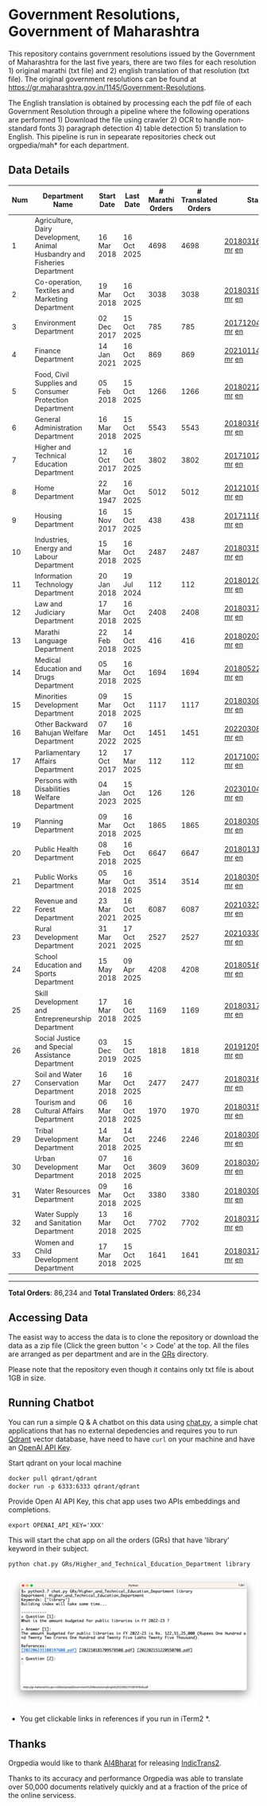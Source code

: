# Government Resolutions, Government of Maharashtra

This repository contains government resolutions issued by the Government of Maharashtra for the last five years, there are two files for each resolution 1) original marathi (txt file) and 2) english translation of that resolution (txt file). The original government resolutions can be found at https://gr.maharashtra.gov.in/1145/Government-Resolutions.

The English translation is obtained by processing each the pdf file of each Government Resolution through a pipeline where the following operations are performed 1) Download the file using crawler 2) OCR to handle non-standard fonts 3) paragraph detection 4) table  detection 5) translation to English. This pipeline is run in sepearate repositories check out orgpedia/mah* for each department.


## Data Details

| Num | Department Name | Start Date | Last Date | # Marathi Orders | # Translated Orders | Starting Order | Last Order |
| --- | --------------- | ---------- | --------- | ---------------- | ------------------- | -------------- | ---------- |
| 1 | Agriculture, Dairy Development, Animal Husbandry and Fisheries Department | 16 Mar 2018 | 16 Oct 2025 | 4698 | 4698 | [201803161624182101.pdf](https://gr.maharashtra.gov.in/Site/Upload/Government%20Resolutions/English/201803161624182101.pdf) [mr](GRs/Agriculture,_Dairy_Development,_Animal_Husbandry_and_Fisheries_Department/201803161624182101.pdf.mr.txt) [en](GRs/Agriculture,_Dairy_Development,_Animal_Husbandry_and_Fisheries_Department/201803161624182101.pdf.en.txt) | [202510161907045701.pdf](https://gr.maharashtra.gov.in/Site/Upload/Government%20Resolutions/English/202510161907045701.pdf) [mr](GRs/Agriculture,_Dairy_Development,_Animal_Husbandry_and_Fisheries_Department/202510161907045701.pdf.mr.txt) [en](GRs/Agriculture,_Dairy_Development,_Animal_Husbandry_and_Fisheries_Department/202510161907045701.pdf.en.txt) |
| 2 | Co-operation, Textiles and Marketing Department | 19 Mar 2018 | 16 Oct 2025 | 3038 | 3038 | [201803191257576702.pdf](https://gr.maharashtra.gov.in/Site/Upload/Government%20Resolutions/English/201803191257576702.pdf) [mr](GRs/Co-operation,_Textiles_and_Marketing_Department/201803191257576702.pdf.mr.txt) [en](GRs/Co-operation,_Textiles_and_Marketing_Department/201803191257576702.pdf.en.txt) | [202510161838147102.pdf](https://gr.maharashtra.gov.in/Site/Upload/Government%20Resolutions/English/202510161838147102.pdf) [mr](GRs/Co-operation,_Textiles_and_Marketing_Department/202510161838147102.pdf.mr.txt) [en](GRs/Co-operation,_Textiles_and_Marketing_Department/202510161838147102.pdf.en.txt) |
| 3 | Environment Department | 02 Dec 2017 | 15 Oct 2025 | 785 | 785 | [201712041147216904.pdf](https://gr.maharashtra.gov.in/Site/Upload/Government%20Resolutions/English/201712041147216904.pdf) [mr](GRs/Environment_Department/201712041147216904.pdf.mr.txt) [en](GRs/Environment_Department/201712041147216904.pdf.en.txt) | [202510151519084304.pdf](https://gr.maharashtra.gov.in/Site/Upload/Government%20Resolutions/English/202510151519084304.pdf) [mr](GRs/Environment_Department/202510151519084304.pdf.mr.txt) [en](GRs/Environment_Department/202510151519084304.pdf.en.txt) |
| 4 | Finance Department | 14 Jan 2021 | 16 Oct 2025 | 869 | 869 | [202101141237329905.pdf](https://gr.maharashtra.gov.in/Site/Upload/Government%20Resolutions/English/202101141237329905.pdf) [mr](GRs/Finance_Department/202101141237329905.pdf.mr.txt) [en](GRs/Finance_Department/202101141237329905.pdf.en.txt) | [202510161508139705.pdf](https://gr.maharashtra.gov.in/Site/Upload/Government%20Resolutions/English/202510161508139705.pdf) [mr](GRs/Finance_Department/202510161508139705.pdf.mr.txt) [en](GRs/Finance_Department/202510161508139705.pdf.en.txt) |
| 5 | Food, Civil Supplies and Consumer Protection Department | 05 Feb 2018 | 15 Oct 2025 | 1266 | 1266 | [201802121244545806.pdf](https://gr.maharashtra.gov.in/Site/Upload/Government%20Resolutions/English/201802121244545806.pdf) [mr](GRs/Food,_Civil_Supplies_and_Consumer_Protection_Department/201802121244545806.pdf.mr.txt) [en](GRs/Food,_Civil_Supplies_and_Consumer_Protection_Department/201802121244545806.pdf.en.txt) | [202510151803267106.pdf](https://gr.maharashtra.gov.in/Site/Upload/Government%20Resolutions/English/202510151803267106.pdf) [mr](GRs/Food,_Civil_Supplies_and_Consumer_Protection_Department/202510151803267106.pdf.mr.txt) [en](GRs/Food,_Civil_Supplies_and_Consumer_Protection_Department/202510151803267106.pdf.en.txt) |
| 6 | General Administration Department | 16 Mar 2018 | 15 Oct 2025 | 5543 | 5543 | [201803161224022707.pdf](https://gr.maharashtra.gov.in/Site/Upload/Government%20Resolutions/English/201803161224022707.pdf) [mr](GRs/General_Administration_Department/201803161224022707.pdf.mr.txt) [en](GRs/General_Administration_Department/201803161224022707.pdf.en.txt) | [202510151851487307.pdf](https://gr.maharashtra.gov.in/Site/Upload/Government%20Resolutions/English/202510151851487307.pdf) [mr](GRs/General_Administration_Department/202510151851487307.pdf.mr.txt) [en](GRs/General_Administration_Department/202510151851487307.pdf.en.txt) |
| 7 | Higher and Technical Education Department | 12 Oct 2017 | 16 Oct 2025 | 3802 | 3802 | [201710121514029708.pdf](https://gr.maharashtra.gov.in/Site/Upload/Government%20Resolutions/English/201710121514029708.pdf) [mr](GRs/Higher_and_Technical_Education_Department/201710121514029708.pdf.mr.txt) [en](GRs/Higher_and_Technical_Education_Department/201710121514029708.pdf.en.txt) | [202510161840506708.pdf](https://gr.maharashtra.gov.in/Site/Upload/Government%20Resolutions/English/202510161840506708.pdf) [mr](GRs/Higher_and_Technical_Education_Department/202510161840506708.pdf.mr.txt) [en](GRs/Higher_and_Technical_Education_Department/202510161840506708.pdf.en.txt) |
| 8 | Home Department | 22 Mar 1947 | 16 Oct 2025 | 5012 | 5012 | [201210191648552129.pdf](https://gr.maharashtra.gov.in/Site/Upload/Government%20Resolutions/English/201210191648552129.pdf) [mr](GRs/Home_Department/201210191648552129.pdf.mr.txt) [en](GRs/Home_Department/201210191648552129.pdf.en.txt) | [202510161938219829.pdf](https://gr.maharashtra.gov.in/Site/Upload/Government%20Resolutions/English/202510161938219829.pdf) [mr](GRs/Home_Department/202510161938219829.pdf.mr.txt) [en](GRs/Home_Department/202510161938219829.pdf.en.txt) |
| 9 | Housing Department | 16 Nov 2017 | 15 Oct 2025 | 438 | 438 | [201711161447076609.pdf](https://gr.maharashtra.gov.in/Site/Upload/Government%20Resolutions/English/201711161447076609.pdf) [mr](GRs/Housing_Department/201711161447076609.pdf.mr.txt) [en](GRs/Housing_Department/201711161447076609.pdf.en.txt) | [202510151120321609.pdf](https://gr.maharashtra.gov.in/Site/Upload/Government%20Resolutions/English/202510151120321609.pdf) [mr](GRs/Housing_Department/202510151120321609.pdf.mr.txt) [en](GRs/Housing_Department/202510151120321609.pdf.en.txt) |
| 10 | Industries, Energy and Labour Department | 15 Mar 2018 | 16 Oct 2025 | 2487 | 2487 | [201803151204055010.pdf](https://gr.maharashtra.gov.in/Site/Upload/Government%20Resolutions/English/201803151204055010.pdf) [mr](GRs/Industries,_Energy_and_Labour_Department/201803151204055010.pdf.mr.txt) [en](GRs/Industries,_Energy_and_Labour_Department/201803151204055010.pdf.en.txt) | [202510161529540110.pdf](https://gr.maharashtra.gov.in/Site/Upload/Government%20Resolutions/English/202510161529540110.pdf) [mr](GRs/Industries,_Energy_and_Labour_Department/202510161529540110.pdf.mr.txt) [en](GRs/Industries,_Energy_and_Labour_Department/202510161529540110.pdf.en.txt) |
| 11 | Information Technology Department | 20 Jan 2018 | 19 Jul 2024 | 112 | 112 | [201801201843024511.pdf](https://gr.maharashtra.gov.in/Site/Upload/Government%20Resolutions/English/201801201843024511.pdf) [mr](GRs/Information_Technology_Department/201801201843024511.pdf.mr.txt) [en](GRs/Information_Technology_Department/201801201843024511.pdf.en.txt) | [202407191742379111.pdf](https://gr.maharashtra.gov.in/Site/Upload/Government%20Resolutions/English/202407191742379111.pdf) [mr](GRs/Information_Technology_Department/202407191742379111.pdf.mr.txt) [en](GRs/Information_Technology_Department/202407191742379111.pdf.en.txt) |
| 12 | Law and Judiciary Department | 17 Mar 2018 | 16 Oct 2025 | 2408 | 2408 | [201803171129290212.pdf](https://gr.maharashtra.gov.in/Site/Upload/Government%20Resolutions/English/201803171129290212.pdf) [mr](GRs/Law_and_Judiciary_Department/201803171129290212.pdf.mr.txt) [en](GRs/Law_and_Judiciary_Department/201803171129290212.pdf.en.txt) | [202510161643122612.pdf](https://gr.maharashtra.gov.in/Site/Upload/Government%20Resolutions/English/202510161643122612.pdf) [mr](GRs/Law_and_Judiciary_Department/202510161643122612.pdf.mr.txt) [en](GRs/Law_and_Judiciary_Department/202510161643122612.pdf.en.txt) |
| 13 | Marathi Language Department | 22 Feb 2018 | 14 Oct 2025 | 416 | 416 | [201802031549154233.pdf](https://gr.maharashtra.gov.in/Site/Upload/Government%20Resolutions/English/201802031549154233.pdf) [mr](GRs/Marathi_Language_Department/201802031549154233.pdf.mr.txt) [en](GRs/Marathi_Language_Department/201802031549154233.pdf.en.txt) | [202510141557572633.pdf](https://gr.maharashtra.gov.in/Site/Upload/Government%20Resolutions/English/202510141557572633.pdf) [mr](GRs/Marathi_Language_Department/202510141557572633.pdf.mr.txt) [en](GRs/Marathi_Language_Department/202510141557572633.pdf.en.txt) |
| 14 | Medical Education and Drugs Department | 05 Mar 2018 | 16 Oct 2025 | 1694 | 1694 | [201805221424292513.pdf](https://gr.maharashtra.gov.in/Site/Upload/Government%20Resolutions/English/201805221424292513.pdf) [mr](GRs/Medical_Education_and_Drugs_Department/201805221424292513.pdf.mr.txt) [en](GRs/Medical_Education_and_Drugs_Department/201805221424292513.pdf.en.txt) | [202510161925541613.pdf](https://gr.maharashtra.gov.in/Site/Upload/Government%20Resolutions/English/202510161925541613.pdf) [mr](GRs/Medical_Education_and_Drugs_Department/202510161925541613.pdf.mr.txt) [en](GRs/Medical_Education_and_Drugs_Department/202510161925541613.pdf.en.txt) |
| 15 | Minorities Development Department | 09 Mar 2018 | 15 Oct 2025 | 1117 | 1117 | [201803091218355314.pdf](https://gr.maharashtra.gov.in/Site/Upload/Government%20Resolutions/English/201803091218355314.pdf) [mr](GRs/Minorities_Development_Department/201803091218355314.pdf.mr.txt) [en](GRs/Minorities_Development_Department/201803091218355314.pdf.en.txt) | [202510151451070514.pdf](https://gr.maharashtra.gov.in/Site/Upload/Government%20Resolutions/English/202510151451070514.pdf) [mr](GRs/Minorities_Development_Department/202510151451070514.pdf.mr.txt) [en](GRs/Minorities_Development_Department/202510151451070514.pdf.en.txt) |
| 16 | Other Backward Bahujan Welfare Department | 07 Mar 2022 | 16 Oct 2025 | 1451 | 1451 | [202203081752439334.pdf](https://gr.maharashtra.gov.in/Site/Upload/Government%20Resolutions/English/202203081752439334.pdf) [mr](GRs/Other_Backward_Bahujan_Welfare_Department/202203081752439334.pdf.mr.txt) [en](GRs/Other_Backward_Bahujan_Welfare_Department/202203081752439334.pdf.en.txt) | [202510161831148634.pdf](https://gr.maharashtra.gov.in/Site/Upload/Government%20Resolutions/English/202510161831148634.pdf) [mr](GRs/Other_Backward_Bahujan_Welfare_Department/202510161831148634.pdf.mr.txt) [en](GRs/Other_Backward_Bahujan_Welfare_Department/202510161831148634.pdf.en.txt) |
| 17 | Parliamentary Affairs Department | 12 Oct 2017 | 17 Mar 2025 | 112 | 112 | [201710031642378615.pdf](https://gr.maharashtra.gov.in/Site/Upload/Government%20Resolutions/English/201710031642378615.pdf) [mr](GRs/Parliamentary_Affairs_Department/201710031642378615.pdf.mr.txt) [en](GRs/Parliamentary_Affairs_Department/201710031642378615.pdf.en.txt) | [202503171104518215.pdf](https://gr.maharashtra.gov.in/Site/Upload/Government%20Resolutions/English/202503171104518215.pdf) [mr](GRs/Parliamentary_Affairs_Department/202503171104518215.pdf.mr.txt) [en](GRs/Parliamentary_Affairs_Department/202503171104518215.pdf.en.txt) |
| 18 | Persons with Disabilities Welfare Department | 04 Jan 2023 | 15 Oct 2025 | 126 | 126 | [202301041906309635.pdf](https://gr.maharashtra.gov.in/Site/Upload/Government%20Resolutions/English/202301041906309635.pdf) [mr](GRs/Persons_with_Disabilities_Welfare_Department/202301041906309635.pdf.mr.txt) [en](GRs/Persons_with_Disabilities_Welfare_Department/202301041906309635.pdf.en.txt) | [202510151201392235.pdf](https://gr.maharashtra.gov.in/Site/Upload/Government%20Resolutions/English/202510151201392235.pdf) [mr](GRs/Persons_with_Disabilities_Welfare_Department/202510151201392235.pdf.mr.txt) [en](GRs/Persons_with_Disabilities_Welfare_Department/202510151201392235.pdf.en.txt) |
| 19 | Planning Department | 09 Mar 2018 | 16 Oct 2025 | 1865 | 1865 | [201803091441032716.pdf](https://gr.maharashtra.gov.in/Site/Upload/Government%20Resolutions/English/201803091441032716.pdf) [mr](GRs/Planning_Department/201803091441032716.pdf.mr.txt) [en](GRs/Planning_Department/201803091441032716.pdf.en.txt) | [202510161930505216.pdf](https://gr.maharashtra.gov.in/Site/Upload/Government%20Resolutions/English/202510161930505216.pdf) [mr](GRs/Planning_Department/202510161930505216.pdf.mr.txt) [en](GRs/Planning_Department/202510161930505216.pdf.en.txt) |
| 20 | Public Health Department | 08 Feb 2018 | 16 Oct 2025 | 6647 | 6647 | [201801311722275417.pdf](https://gr.maharashtra.gov.in/Site/Upload/Government%20Resolutions/English/201801311722275417.pdf) [mr](GRs/Public_Health_Department/201801311722275417.pdf.mr.txt) [en](GRs/Public_Health_Department/201801311722275417.pdf.en.txt) | [202510161508039117.pdf](https://gr.maharashtra.gov.in/Site/Upload/Government%20Resolutions/English/202510161508039117.pdf) [mr](GRs/Public_Health_Department/202510161508039117.pdf.mr.txt) [en](GRs/Public_Health_Department/202510161508039117.pdf.en.txt) |
| 21 | Public Works Department | 05 Mar 2018 | 16 Oct 2025 | 3514 | 3514 | [201803051515468118.pdf](https://gr.maharashtra.gov.in/Site/Upload/Government%20Resolutions/English/201803051515468118.pdf) [mr](GRs/Public_Works_Department/201803051515468118.pdf.mr.txt) [en](GRs/Public_Works_Department/201803051515468118.pdf.en.txt) | [202510161800004318.pdf](https://gr.maharashtra.gov.in/Site/Upload/Government%20Resolutions/English/202510161800004318.pdf) [mr](GRs/Public_Works_Department/202510161800004318.pdf.mr.txt) [en](GRs/Public_Works_Department/202510161800004318.pdf.en.txt) |
| 22 | Revenue and Forest Department | 23 Mar 2021 | 16 Oct 2025 | 6087 | 6087 | [202103231328393119.pdf](https://gr.maharashtra.gov.in/Site/Upload/Government%20Resolutions/English/202103231328393119.pdf) [mr](GRs/Revenue_and_Forest_Department/202103231328393119.pdf.mr.txt) [en](GRs/Revenue_and_Forest_Department/202103231328393119.pdf.en.txt) | [202510162018208219.pdf](https://gr.maharashtra.gov.in/Site/Upload/Government%20Resolutions/English/202510162018208219.pdf) [mr](GRs/Revenue_and_Forest_Department/202510162018208219.pdf.mr.txt) [en](GRs/Revenue_and_Forest_Department/202510162018208219.pdf.en.txt) |
| 23 | Rural Development Department | 31 Mar 2021 | 17 Oct 2025 | 2527 | 2527 | [202103301021181120.pdf](https://gr.maharashtra.gov.in/Site/Upload/Government%20Resolutions/English/202103301021181120.pdf) [mr](GRs/Rural_Development_Department/202103301021181120.pdf.mr.txt) [en](GRs/Rural_Development_Department/202103301021181120.pdf.en.txt) | [202510171347520120.pdf](https://gr.maharashtra.gov.in/Site/Upload/Government%20Resolutions/English/202510171347520120.pdf) [mr](GRs/Rural_Development_Department/202510171347520120.pdf.mr.txt) [en](GRs/Rural_Development_Department/202510171347520120.pdf.en.txt) |
| 24 | School Education and Sports Department | 15 May 2018 | 09 Apr 2025 | 4208 | 4208 | [201805161114241221.pdf](https://gr.maharashtra.gov.in/Site/Upload/Government%20Resolutions/English/201805161114241221.pdf) [mr](GRs/School_Education_and_Sports_Department/201805161114241221.pdf.mr.txt) [en](GRs/School_Education_and_Sports_Department/201805161114241221.pdf.en.txt) | [202504091555078221.pdf](https://gr.maharashtra.gov.in/Site/Upload/Government%20Resolutions/English/202504091555078221.pdf) [mr](GRs/School_Education_and_Sports_Department/202504091555078221.pdf.mr.txt) [en](GRs/School_Education_and_Sports_Department/202504091555078221.pdf.en.txt) |
| 25 | Skill Development and Entrepreneurship Department | 17 Mar 2018 | 16 Oct 2025 | 1169 | 1169 | [201803171322099003.pdf](https://gr.maharashtra.gov.in/Site/Upload/Government%20Resolutions/English/201803171322099003.pdf) [mr](GRs/Skill_Development_and_Entrepreneurship_Department/201803171322099003.pdf.mr.txt) [en](GRs/Skill_Development_and_Entrepreneurship_Department/201803171322099003.pdf.en.txt) | [202510161727128503.pdf](https://gr.maharashtra.gov.in/Site/Upload/Government%20Resolutions/English/202510161727128503.pdf) [mr](GRs/Skill_Development_and_Entrepreneurship_Department/202510161727128503.pdf.mr.txt) [en](GRs/Skill_Development_and_Entrepreneurship_Department/202510161727128503.pdf.en.txt) |
| 26 | Social Justice and Special Assistance Department | 03 Dec 2019 | 15 Oct 2025 | 1818 | 1818 | [201912051107011622.pdf](https://gr.maharashtra.gov.in/Site/Upload/Government%20Resolutions/English/201912051107011622.pdf) [mr](GRs/Social_Justice_and_Special_Assistance_Department/201912051107011622.pdf.mr.txt) [en](GRs/Social_Justice_and_Special_Assistance_Department/201912051107011622.pdf.en.txt) | [202510151827468422.pdf](https://gr.maharashtra.gov.in/Site/Upload/Government%20Resolutions/English/202510151827468422.pdf) [mr](GRs/Social_Justice_and_Special_Assistance_Department/202510151827468422.pdf.mr.txt) [en](GRs/Social_Justice_and_Special_Assistance_Department/202510151827468422.pdf.en.txt) |
| 27 | Soil and Water Conservation Department | 16 Mar 2018 | 16 Oct 2025 | 2477 | 2477 | [201803161247582426.pdf](https://gr.maharashtra.gov.in/Site/Upload/Government%20Resolutions/English/201803161247582426.pdf) [mr](GRs/Soil_and_Water_Conservation_Department/201803161247582426.pdf.mr.txt) [en](GRs/Soil_and_Water_Conservation_Department/201803161247582426.pdf.en.txt) | [202510161655040726.pdf](https://gr.maharashtra.gov.in/Site/Upload/Government%20Resolutions/English/202510161655040726....pdf) [mr](GRs/Soil_and_Water_Conservation_Department/202510161655040726.pdf.mr.txt) [en](GRs/Soil_and_Water_Conservation_Department/202510161655040726.pdf.en.txt) |
| 28 | Tourism and Cultural Affairs Department | 06 Mar 2018 | 16 Oct 2025 | 1970 | 1970 | [201803151055091823.pdf](https://gr.maharashtra.gov.in/Site/Upload/Government%20Resolutions/English/201803151055091823.pdf) [mr](GRs/Tourism_and_Cultural_Affairs_Department/201803151055091823.pdf.mr.txt) [en](GRs/Tourism_and_Cultural_Affairs_Department/201803151055091823.pdf.en.txt) | [202510161704229123.pdf](https://gr.maharashtra.gov.in/Site/Upload/Government%20Resolutions/English/202510161704229123.pdf) [mr](GRs/Tourism_and_Cultural_Affairs_Department/202510161704229123.pdf.mr.txt) [en](GRs/Tourism_and_Cultural_Affairs_Department/202510161704229123.pdf.en.txt) |
| 29 | Tribal Development Department | 14 Mar 2018 | 14 Oct 2025 | 2246 | 2246 | [201803091105184924.pdf](https://gr.maharashtra.gov.in/Site/Upload/Government%20Resolutions/English/201803091105184924.pdf) [mr](GRs/Tribal_Development_Department/201803091105184924.pdf.mr.txt) [en](GRs/Tribal_Development_Department/201803091105184924.pdf.en.txt) | [202510141022502124.pdf](https://gr.maharashtra.gov.in/Site/Upload/Government%20Resolutions/English/202510141022502124.pdf) [mr](GRs/Tribal_Development_Department/202510141022502124.pdf.mr.txt) [en](GRs/Tribal_Development_Department/202510141022502124.pdf.en.txt) |
| 30 | Urban Development Department | 07 Mar 2018 | 16 Oct 2025 | 3609 | 3609 | [201803071203178325.pdf](https://gr.maharashtra.gov.in/Site/Upload/Government%20Resolutions/English/201803071203178325.pdf) [mr](GRs/Urban_Development_Department/201803071203178325.pdf.mr.txt) [en](GRs/Urban_Development_Department/201803071203178325.pdf.en.txt) | [202510161819493325.pdf](https://gr.maharashtra.gov.in/Site/Upload/Government%20Resolutions/English/202510161819493325.pdf) [mr](GRs/Urban_Development_Department/202510161819493325.pdf.mr.txt) [en](GRs/Urban_Development_Department/202510161819493325.pdf.en.txt) |
| 31 | Water Resources Department | 09 Mar 2018 | 16 Oct 2025 | 3380 | 3380 | [201803091034435527.pdf](https://gr.maharashtra.gov.in/Site/Upload/Government%20Resolutions/English/201803091034435527.pdf) [mr](GRs/Water_Resources_Department/201803091034435527.pdf.mr.txt) [en](GRs/Water_Resources_Department/201803091034435527.pdf.en.txt) | [202510161126324427.pdf](https://gr.maharashtra.gov.in/Site/Upload/Government%20Resolutions/English/202510161126324427.pdf) [mr](GRs/Water_Resources_Department/202510161126324427.pdf.mr.txt) [en](GRs/Water_Resources_Department/202510161126324427.pdf.en.txt) |
| 32 | Water Supply and Sanitation Department | 13 Mar 2018 | 16 Oct 2025 | 7702 | 7702 | [201803121414108428.pdf](https://gr.maharashtra.gov.in/Site/Upload/Government%20Resolutions/English/201803121414108428.pdf) [mr](GRs/Water_Supply_and_Sanitation_Department/201803121414108428.pdf.mr.txt) [en](GRs/Water_Supply_and_Sanitation_Department/201803121414108428.pdf.en.txt) | [202510161511088028.pdf](https://gr.maharashtra.gov.in/Site/Upload/Government%20Resolutions/English/202510161511088028.pdf) [mr](GRs/Water_Supply_and_Sanitation_Department/202510161511088028.pdf.mr.txt) [en](GRs/Water_Supply_and_Sanitation_Department/202510161511088028.pdf.en.txt) |
| 33 | Women and Child Development Department | 17 Mar 2018 | 15 Oct 2025 | 1641 | 1641 | [201803171539444330.pdf](https://gr.maharashtra.gov.in/Site/Upload/Government%20Resolutions/English/201803171539444330.pdf) [mr](GRs/Women_and_Child_Development_Department/201803171539444330.pdf.mr.txt) [en](GRs/Women_and_Child_Development_Department/201803171539444330.pdf.en.txt) | [202510151302405030.pdf](https://gr.maharashtra.gov.in/Site/Upload/Government%20Resolutions/English/202510151302405030.pdf) [mr](GRs/Women_and_Child_Development_Department/202510151302405030.pdf.mr.txt) [en](GRs/Women_and_Child_Development_Department/202510151302405030.pdf.en.txt) |
----------------------------------------------------------------------------------------------------

**Total Orders**: 86,234 and **Total Translated Orders**: 86,234
## Accessing Data

The easist way to access the data is to clone the repository or download the data as a zip file (Click the green button '< > Code' at the top. All the files are arranged as per department and are in the [GRs](GRs) directory.

Please note that the repository even though it contains only txt file is about 1GB in size.

## Running Chatbot

You can run a simple Q & A chatbot on this data using [chat.py](chat.py), a simple chat applications that has no external depedencies and requires you to run [Qdrant](https://qdrant.tech/) vector database, have need to have `curl` on your machine and have an [OpenAI API Key](https://help.openai.com/en/articles/4936850-where-do-i-find-my-secret-api-key).

Start qdrant on your local machine
```shell
docker pull qdrant/qdrant
docker run -p 6333:6333 qdrant/qdrant
```

Provide Open AI API Key, this chat app uses two APIs embeddings and completions.
```shell
export OPENAI_API_KEY='XXX'
```

This will start the chat app on all the orders (GRs) that have 'library' keyword in their subject.

```shell
python chat.py GRs/Higher_and_Technical_Education_Department library
```

![screenshot of running chat.py](screenshot.png)

* You get clickable links in references if you run in iTerm2 *.

## Thanks

Orgpedia would like to thank [AI4Bharat](https://ai4bharat.iitm.ac.in/) for releasing [IndicTrans2](https://github.com/AI4Bharat/IndicTrans2).

Thanks to its accuracy and performance Orgpedia was able to translate over 50,000 documents relatively quickly and at a fraction of the price of the online servicess.


